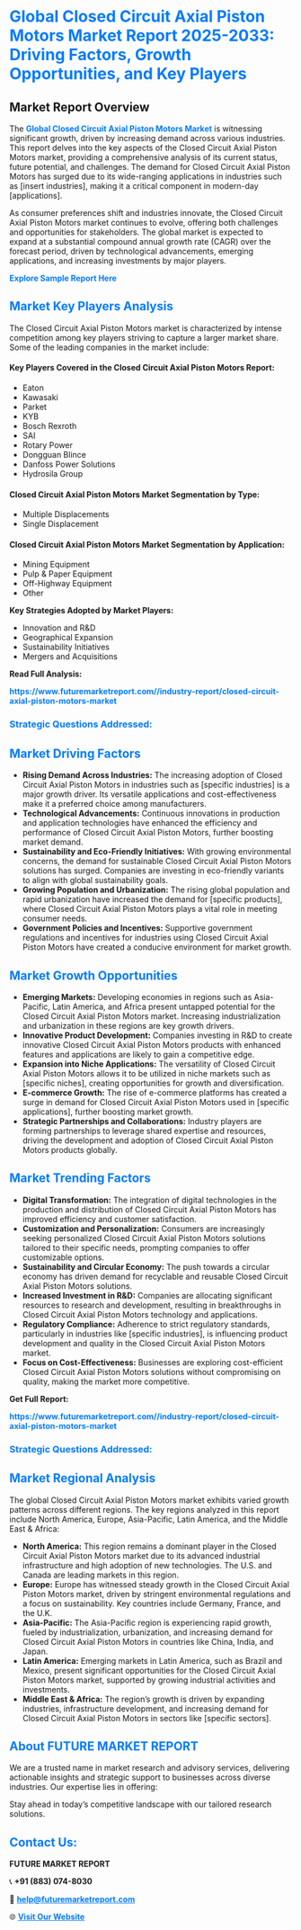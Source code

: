 <h1 style="color: #007BFF;">Global Closed Circuit Axial Piston Motors Market Report 2025-2033: Driving Factors, Growth Opportunities, and Key Players</h1>

<section id="overview">
<h2>Market Report Overview</h2>
<p>The <a href="https://www.futuremarketreport.com//industry-report/closed-circuit-axial-piston-motors-market" style="color: #007BFF; text-decoration: none;"><strong>Global Closed Circuit Axial Piston Motors Market</strong></a> is witnessing significant growth, driven by increasing demand across various industries. This report delves into the key aspects of the Closed Circuit Axial Piston Motors market, providing a comprehensive analysis of its current status, future potential, and challenges. The demand for Closed Circuit Axial Piston Motors has surged due to its wide-ranging applications in industries such as [insert industries], making it a critical component in modern-day [applications].</p>
<p>As consumer preferences shift and industries innovate, the Closed Circuit Axial Piston Motors market continues to evolve, offering both challenges and opportunities for stakeholders. The global market is expected to expand at a substantial compound annual growth rate (CAGR) over the forecast period, driven by technological advancements, emerging applications, and increasing investments by major players.</p>
</section>

<section id="overview">
<p><a href="https://www.futuremarketreport.com//request-sample/reportId=56973" style="color: #007BFF; text-decoration: none;"><strong>Explore Sample Report Here</strong></a></p>
</section>

<section id="key-players">
<h2 style="color: #007BFF;">Market Key Players Analysis</h2>
<p>The Closed Circuit Axial Piston Motors market is characterized by intense competition among key players striving to capture a larger market share. Some of the leading companies in the market include:</p>
<h4>Key Players Covered in the Closed Circuit Axial Piston Motors Report:</h4>
<ul><li>Eaton</li><li>Kawasaki</li><li>Parket</li><li>KYB</li><li>Bosch Rexroth</li><li>SAI</li><li>Rotary Power</li><li>Dongguan Blince</li><li>Danfoss Power Solutions</li><li>Hydrosila Group</li></ul>
<h4>Closed Circuit Axial Piston Motors Market Segmentation by Type:</h4>
<ul><li>Multiple Displacements</li><li>Single Displacement</li></ul>

<h4>Closed Circuit Axial Piston Motors Market Segmentation by Application:</h4>
<ul><li>Mining Equipment</li><li>Pulp &amp; Paper Equipment</li><li>Off-Highway Equipment</li><li>Other</li></ul>
<p><strong>Key Strategies Adopted by Market Players:</strong></p>
<ul>
<li>Innovation and R&D</li>
<li>Geographical Expansion</li>
<li>Sustainability Initiatives</li>
<li>Mergers and Acquisitions</li>
</ul>
</section>

<section>
<p><strong>Read Full Analysis: </strong></p><a href="https://www.futuremarketreport.com//industry-report/closed-circuit-axial-piston-motors-market" style="color: #007BFF; text-decoration: none;"><strong>https://www.futuremarketreport.com//industry-report/closed-circuit-axial-piston-motors-market</strong></a>
<h3 style="color: #007BFF;">Strategic Questions Addressed:</h3>
</section>

<section id="driving-factors">
<h2 style="color: #007BFF;">Market Driving Factors</h2>
<ul>
<li><strong>Rising Demand Across Industries:</strong> The increasing adoption of Closed Circuit Axial Piston Motors in industries such as [specific industries] is a major growth driver. Its versatile applications and cost-effectiveness make it a preferred choice among manufacturers.</li>
<li><strong>Technological Advancements:</strong> Continuous innovations in production and application technologies have enhanced the efficiency and performance of Closed Circuit Axial Piston Motors, further boosting market demand.</li>
<li><strong>Sustainability and Eco-Friendly Initiatives:</strong> With growing environmental concerns, the demand for sustainable Closed Circuit Axial Piston Motors solutions has surged. Companies are investing in eco-friendly variants to align with global sustainability goals.</li>
<li><strong>Growing Population and Urbanization:</strong> The rising global population and rapid urbanization have increased the demand for [specific products], where Closed Circuit Axial Piston Motors plays a vital role in meeting consumer needs.</li>
<li><strong>Government Policies and Incentives:</strong> Supportive government regulations and incentives for industries using Closed Circuit Axial Piston Motors have created a conducive environment for market growth.</li>
</ul>
</section>

<section id="growth-opportunities">
<h2 style="color: #007BFF;">Market Growth Opportunities</h2>
<ul>
<li><strong>Emerging Markets:</strong> Developing economies in regions such as Asia-Pacific, Latin America, and Africa present untapped potential for the Closed Circuit Axial Piston Motors market. Increasing industrialization and urbanization in these regions are key growth drivers.</li>
<li><strong>Innovative Product Development:</strong> Companies investing in R&D to create innovative Closed Circuit Axial Piston Motors products with enhanced features and applications are likely to gain a competitive edge.</li>
<li><strong>Expansion into Niche Applications:</strong> The versatility of Closed Circuit Axial Piston Motors allows it to be utilized in niche markets such as [specific niches], creating opportunities for growth and diversification.</li>
<li><strong>E-commerce Growth:</strong> The rise of e-commerce platforms has created a surge in demand for Closed Circuit Axial Piston Motors used in [specific applications], further boosting market growth.</li>
<li><strong>Strategic Partnerships and Collaborations:</strong> Industry players are forming partnerships to leverage shared expertise and resources, driving the development and adoption of Closed Circuit Axial Piston Motors products globally.</li>
</ul>
</section>

<section id="trending-factors">
<h2 style="color: #007BFF;">Market Trending Factors</h2>
<ul>
<li><strong>Digital Transformation:</strong> The integration of digital technologies in the production and distribution of Closed Circuit Axial Piston Motors has improved efficiency and customer satisfaction.</li>
<li><strong>Customization and Personalization:</strong> Consumers are increasingly seeking personalized Closed Circuit Axial Piston Motors solutions tailored to their specific needs, prompting companies to offer customizable options.</li>
<li><strong>Sustainability and Circular Economy:</strong> The push towards a circular economy has driven demand for recyclable and reusable Closed Circuit Axial Piston Motors solutions.</li>
<li><strong>Increased Investment in R&D:</strong> Companies are allocating significant resources to research and development, resulting in breakthroughs in Closed Circuit Axial Piston Motors technology and applications.</li>
<li><strong>Regulatory Compliance:</strong> Adherence to strict regulatory standards, particularly in industries like [specific industries], is influencing product development and quality in the Closed Circuit Axial Piston Motors market.</li>
<li><strong>Focus on Cost-Effectiveness:</strong> Businesses are exploring cost-efficient Closed Circuit Axial Piston Motors solutions without compromising on quality, making the market more competitive.</li>
</ul>
</section>

<section>
<p><strong>Get Full Report: </strong></p><a href="https://www.futuremarketreport.com//industry-report/closed-circuit-axial-piston-motors-market" style="color: #007BFF; text-decoration: none;"><strong>https://www.futuremarketreport.com//industry-report/closed-circuit-axial-piston-motors-market</strong></a>
<h3 style="color: #007BFF;">Strategic Questions Addressed:</h3>
</section>


<section id="regional-analysis">
<h2 style="color: #007BFF;">Market Regional Analysis</h2>
<p>The global Closed Circuit Axial Piston Motors market exhibits varied growth patterns across different regions. The key regions analyzed in this report include North America, Europe, Asia-Pacific, Latin America, and the Middle East & Africa:</p>
<ul>
<li><strong>North America:</strong> This region remains a dominant player in the Closed Circuit Axial Piston Motors market due to its advanced industrial infrastructure and high adoption of new technologies. The U.S. and Canada are leading markets in this region.</li>
<li><strong>Europe:</strong> Europe has witnessed steady growth in the Closed Circuit Axial Piston Motors market, driven by stringent environmental regulations and a focus on sustainability. Key countries include Germany, France, and the U.K.</li>
<li><strong>Asia-Pacific:</strong> The Asia-Pacific region is experiencing rapid growth, fueled by industrialization, urbanization, and increasing demand for Closed Circuit Axial Piston Motors in countries like China, India, and Japan.</li>
<li><strong>Latin America:</strong> Emerging markets in Latin America, such as Brazil and Mexico, present significant opportunities for the Closed Circuit Axial Piston Motors market, supported by growing industrial activities and investments.</li>
<li><strong>Middle East & Africa:</strong> The region’s growth is driven by expanding industries, infrastructure development, and increasing demand for Closed Circuit Axial Piston Motors in sectors like [specific sectors].</li>
</ul>
</section>

<footer>
<h2 style="color: #007BFF;">About FUTURE MARKET REPORT</h2>
<p>We are a trusted name in market research and advisory services, delivering actionable insights and strategic support to businesses across diverse industries. Our expertise lies in offering:</p>

<p>Stay ahead in today’s competitive landscape with our tailored research solutions.</p>

<h2 style="color: #007BFF;">Contact Us:</h2>
<p><strong>FUTURE MARKET REPORT</strong></p>
<p>📞 <strong>+91 (883) 074-8030</strong></p>
<p>📧 <strong><a href="mailto:help@futuremarketreport.com" style="color: #007BFF;">help@futuremarketreport.com</a></strong></p>
<p>🌐 <strong><a href="https://www.futuremarketreport.com/" style="color: #007BFF;">Visit Our Website</a></strong></p>
</footer>